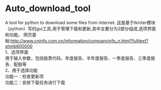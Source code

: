 # Auto_download_tool
A tool for python to download some files from internet.
这是基于tkinter模块（python）写的gui工具,用于管理下载和更新,其中主要分为2部分组成,选项界面和功能。
网页基础:http://www.cninfo.com.cn/information/companyinfo_n.html?fulltext?shmb600000 </br>
1、选项界面</br>
  用于输入参数，包括股票代码、年度报告、半年度报告、一季度报告、三季度报告、配股等</br>
2、用于选择功能</br>
  功能一：检查更新项</br>
  功能二：安排下载任务进行下载</br>
